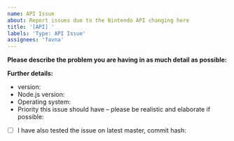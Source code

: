 ```yaml
---
name: API Issue
about: Report issues due to the Nintendo API changing here
title: '[API] '
labels: 'Type: API Issue'
assignees: 'favna'
---
```


**Please describe the problem you are having in as much detail as possible:**

**Further details:**

- version:
- Node.js version:
- Operating system:
- Priority this issue should have – please be realistic and elaborate if possible:

<!--
If this applies to you, please check the respective checkbox: [ ] becomes [x].
You don't have to modify the text to suit your particular situation – if you want to
elaborate, please do so in the description.
While it's not a requirement to test your issue on the master branch, it would make fixing
the problem a lot easier for us, so please do so if possible.
-->

- [ ] I have also tested the issue on latest master, commit hash:
